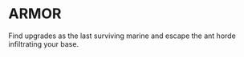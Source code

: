 # ARMOR
Find upgrades as the last surviving marine and escape the ant horde infiltrating your base.
